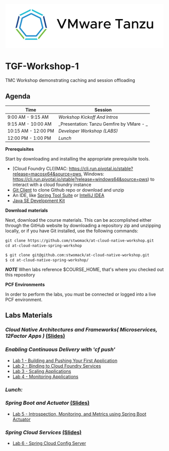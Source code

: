 ![VMware Tanzu Gemfire](/images/vmware-tanzu.png)
# TGF-Workshop-1
TMC Workshop demonstrating caching and session offloading

## Agenda

Time | Session
---- | -------
9:00 AM - 9:15 AM | _Workshop Kickoff And Intros_
9:15 AM - 10:00 AM | _Presentation: Tanzu Gemfire by VMare - _
10:15 AM - 12:00 PM | _Developer Workshop (*LABS*)_
12:00 PM - 1:00 PM | _Lunch_

**Prerequisites**

Start by downloading and installing the appropriate prerequisite tools.
- [Cloud Foundry CLI](MAC: https://cli.run.pivotal.io/stable?release=macosx64&source=pws, Windows: https://cli.run.pivotal.io/stable?release=windows64&source=pws) to interact with a cloud foundry instance
- [Git Client](https://git-scm.com/downloads) to clone Github repo or download and unzip
- An IDE, like [Spring Tool Suite](https://spring.io/tools/sts/all) or [IntelliJ IDEA](https://www.jetbrains.com/idea/download/)
- [Java SE Development Kit](http://info.pivotal.io/n0I60i3021AN0JU0le10CRR)

**Download materials**

Next, download the course materials.  This can be accomplished either through the GitHub website by downloading a repository zip and unzipping locally, or if you have Git installed, use the following commands:

```
git clone https://github.com/stwomack/at-cloud-native-workshop.git
cd at-cloud-native-spring-workshop
```

```
$ git clone git@github.com:stwomack/at-cloud-native-workshop.git
$ cd at-cloud-native-spring-workshop/
```

***NOTE***
When labs reference $COURSE_HOME, that's where you checked out this repository

**PCF Environments**

In order to perform the labs, you must be connected or logged into a live PCF environment.
## Labs Materials

### _Cloud Native Architectures and Frameworks( Microservices, 12Factor Apps )_ [(Slides)](session_02/Session_02-Cloud_Native_Architectures_and_Frameworks.pptx)

### _Enabling Continuous Delivery with 'cf push'_
  - [Lab 1 - Building and Pushing Your First Application](session_03/lab_01/lab_01.adoc)
  - [Lab 2 - Binding to Cloud Foundry Services](session_03/lab_02/lab_02.adoc)
  - [Lab 3 - Scaling Applications](session_03/lab_03/lab_03.adoc)
  - [Lab 4 - Monitoring Applications](session_03/lab_04/lab_04.adoc)

### _Lunch:_
  
### _Spring Boot and Actuator_ [(Slides)](session_05/Session_05-Spring_Boot_Actuator-2xpg.pdf)
  - [Lab 5 - Introspection, Monitoring, and Metrics using Spring Boot Actuator](session_05/lab_05/lab_05.adoc)
  
### _Spring Cloud Services_  [(Slides)](session_06/Session_06-Spring-Cloud-Services-2xpg.pdf)
  - [Lab 6 - Spring Cloud Config Server](session_06/lab_06/lab_06.adoc)

